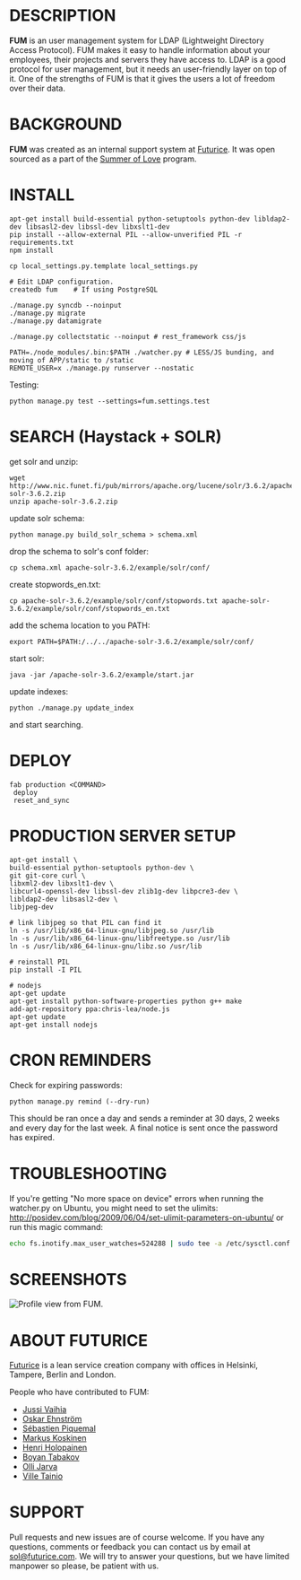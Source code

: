 DESCRIPTION
===========
**FUM** is an user management system for LDAP (Lightweight Directory Access Protocol). FUM makes it easy to handle information about your employees, their projects and servers they have access to. LDAP is a good protocol for user management, but it needs an user-friendly layer on top of it. One of the strengths of FUM is that it gives the users a lot of freedom over their data.

BACKGROUND
==========
**FUM** was created as an internal support system at [Futurice](http://www.futurice.com). It was open sourced as a part of the [Summer of Love](http://blog.futurice.com/summer-of-love-of-open-source) program.

INSTALL
=======

```
apt-get install build-essential python-setuptools python-dev libldap2-dev libsasl2-dev libssl-dev libxslt1-dev
pip install --allow-external PIL --allow-unverified PIL -r requirements.txt
npm install

cp local_settings.py.template local_settings.py

# Edit LDAP configuration.
createdb fum	# If using PostgreSQL

./manage.py syncdb --noinput
./manage.py migrate
./manage.py datamigrate

./manage.py collectstatic --noinput	# rest_framework css/js

PATH=./node_modules/.bin:$PATH ./watcher.py	# LESS/JS bunding, and moving of APP/static to /static
REMOTE_USER=x ./manage.py runserver --nostatic
```

Testing: 

`python manage.py test --settings=fum.settings.test`

SEARCH (Haystack + SOLR)
========================

get solr and unzip:

```
wget http://www.nic.funet.fi/pub/mirrors/apache.org/lucene/solr/3.6.2/apache-solr-3.6.2.zip
unzip apache-solr-3.6.2.zip
```

update solr schema:

```
python manage.py build_solr_schema > schema.xml
```

drop the schema to solr's conf folder:

```
cp schema.xml apache-solr-3.6.2/example/solr/conf/
```

create stopwords_en.txt:

```
cp apache-solr-3.6.2/example/solr/conf/stopwords.txt apache-solr-3.6.2/example/solr/conf/stopwords_en.txt
```

add the schema location to you PATH:

```
export PATH=$PATH:/../../apache-solr-3.6.2/example/solr/conf/
```

start solr:

```
java -jar /apache-solr-3.6.2/example/start.jar
```

update indexes:

```
python ./manage.py update_index
```

and start searching.


DEPLOY
======

```
fab production <COMMAND>
 deploy
 reset_and_sync
```

PRODUCTION SERVER SETUP
=======================

```
apt-get install \
build-essential python-setuptools python-dev \
git git-core curl \
libxml2-dev libxslt1-dev \
libcurl4-openssl-dev libssl-dev zlib1g-dev libpcre3-dev \
libldap2-dev libsasl2-dev \
libjpeg-dev

# link libjpeg so that PIL can find it
ln -s /usr/lib/x86_64-linux-gnu/libjpeg.so /usr/lib
ln -s /usr/lib/x86_64-linux-gnu/libfreetype.so /usr/lib
ln -s /usr/lib/x86_64-linux-gnu/libz.so /usr/lib

# reinstall PIL
pip install -I PIL

# nodejs
apt-get update
apt-get install python-software-properties python g++ make
add-apt-repository ppa:chris-lea/node.js
apt-get update
apt-get install nodejs
```

CRON REMINDERS
==============

Check for expiring passwords:

```
python manage.py remind (--dry-run)
```

This should be ran once a day and sends a reminder at 30 days, 2 weeks and every day for the last week.
A final notice is sent once the password has expired.


TROUBLESHOOTING
================

If you're getting "No more space on device" errors when running the watcher.py on Ubuntu, you might need to set the ulimits: http://posidev.com/blog/2009/06/04/set-ulimit-parameters-on-ubuntu/ or run this magic command:

```bash
echo fs.inotify.max_user_watches=524288 | sudo tee -a /etc/sysctl.conf && sudo sysctl -p
```

SCREENSHOTS
===========
![Profile view from FUM.](http://i.imgur.com/LAhfMml.png)

ABOUT FUTURICE
==============
[Futurice](http://www.futurice.com) is a lean service creation company with offices in Helsinki, Tampere, Berlin and London.

People who have contributed to FUM:
- [Jussi Vaihia](https://github.com/mixman)
- [Oskar Ehnström](https://github.com/Ozzee)
- [Sébastien Piquemal](https://github.com/sebpiq)
- [Markus Koskinen](https://github.com/mkoskinen)
- [Henri Holopainen](https://github.com/henriholopainen)
- [Boyan Tabakov](https://github.com/bladealslayer)
- [Olli Jarva](https://github.com/ojarva)
- [Ville Tainio](https://github.com/Wisheri)

SUPPORT
=======
Pull requests and new issues are of course welcome. If you have any questions, comments or feedback you can contact us by email at sol@futurice.com. We will try to answer your questions, but we have limited manpower so please, be patient with us.
